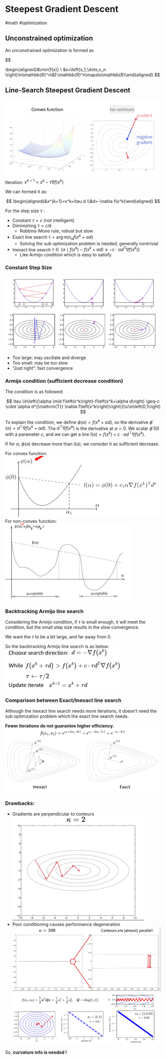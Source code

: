 # Steepest Gradient Descent

#math #optimization

## Unconstrained optimization

An unconstrained optimization is formed as 

$$

\begin{aligned}&\min{f(x)}  \\  &x=\left(x_1,\dots,x_n \right)\in\mathbb{R}^n\\&f:\mathbb{R}^n\mapsto\mathbb{R}\end{aligned}
$$

## Line-Search Steepest Gradient Descent
![](../resources/gradient_descent_img_1.png)
Iteration: $x^{k+1}=x^{k}-\tau\nabla f(x^k)$

We can formed it as: 

$$
\begin{aligned}&x^{k+1}=x^k+\tau d
\\&d=-\nabla f(x^k)\end{aligned}
$$

For the step size $\tau$ :

- Constant                   $\tau=c$        (not intelligent)
- Diminishing               $\tau=c/k$
    - Robbins-Mono rule, robust but slow
- Exact line search      $\tau = \arg \min _\alpha f\left(x^k+\alpha d\right)$
    - Solving the sub optimization problem is needed, generally nontrivial
- Inexact line search   $\tau \in\left\{\alpha \mid f\left(x^k\right)-f\left(x^k+\alpha d\right) \geq-c \cdot \alpha d^{\mathrm{T}} \nabla f\left(x^k\right)\right\}$
    - Like Armijo condition which is easy to satisfy

### Constant Step Size
![](../resources/gradient_descent_img_2.png)
- Too large: may oscillate and diverge
- Too small: may be too slow
- “Just right”: fast convergence

### Armijo condition (sufficient decrease condition)

The condition is as followed: 

$$
\tau \in\left\{\alpha \mid f\left(x^k\right)-f\left(x^k+\alpha d\right) \geq-c \cdot \alpha d^{\mathrm{T}} \nabla f\left(x^k\right)\right\}\\c\in\left(0,1\right)
$$

To explain the condition, we define $\phi(\alpha)=f(x^k+\alpha d)$, so the derivative $\phi'(\alpha)=d^\top \nabla f(x^k+\alpha d)$. The $d^\top\nabla f(x^k)$ is the derivative at $\alpha=0$. We scalar $\phi'(0)$ with a parameter $c$, and we can get a line  $l(\alpha)=f(x^k)+c\cdot\alpha d^\top\nabla f(x^k)$.

If for $\alpha$, $\phi(\alpha)$ decrease more than $l(\alpha)$, we consider it as sufficient decrease.

For convex function:
![](../resources/gradient_descent_img_3.png)
For non-convex function:
![](../resources/gradient_descent_img_4.png)
### Backtracking Armijo line search

Considering the Armijo condition, if $\tau$ is small enough, it will meet the condition, but the small step size results in the slow convergence.

We want the $\tau$ to be a bit large, and far away from $0$.

So the backtracking Armijo line search is as below:
![](../resources/gradient_descent_img_5.png)
### Comparison between Exact/Inexact line search

 Although the inexact line search needs more iterations, it doesn’t need the sub optimization problem which the exact line search needs. 

**Fewer iterations do not guarantee higher efficiency.**
![](../resources/gradient_descent_img_6.png)
### Drawbacks:

- Gradients are perpendicular to contours
![](../resources/gradient_descent_img_7.png)
- Poor conditioning causes performance degeneration
![](../resources/gradient_descent_img_8.png)
![](../resources/gradient_descent_img_9.png)

So, **curvature info is needed !**

